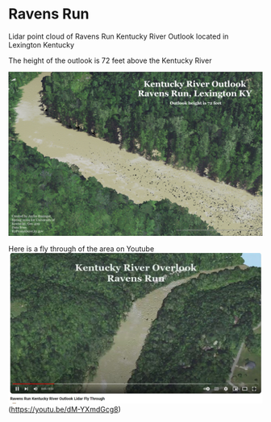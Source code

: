 # Ravens Run
Lidar point cloud of Ravens Run Kentucky River Outlook located in Lexington Kentucky

The height of the outlook is 72 feet above the Kentucky River

![Ravens Run Outlook Map](/Layout1.jpg)

Here is a fly through of the area on Youtube 
![Youtube Screenshot](/flythrough.jpg)
(https://youtu.be/dM-YXmdGcg8)

